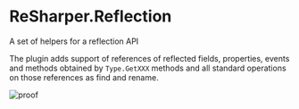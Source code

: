 ReSharper.Reflection
====================

A set of helpers for a reflection API

The plugin adds support of references of reflected fields, properties, events and methods obtained by `Type.GetXXX` methods and all standard operations on those references as find and rename.

![proof](https://raw.github.com/hazzik/ReSharper.Reflection/master/help/Proof1.PNG)

